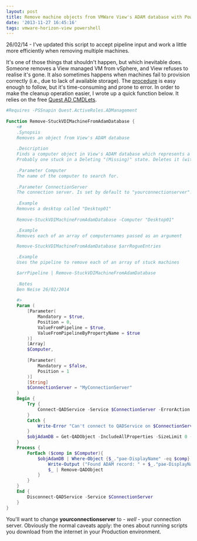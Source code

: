 ```yaml
---
layout: post
title: Remove machine objects from VMWare View's ADAM database with PowerShell
date: '2013-11-27 16:45:16'
tags: vmware-horizon-view powershell
---
```


<div class="info">26/02/14  -  I've updated this script to accept pipeline input and work a little more efficiently when removing multiple machines.</div>

It's one of those things that shouldn't happen, but which inevitable does. Someone removes a View managed VM from vSphere, and View refuses to realise it's gone. It also sometimes happens when machines fail to provision correctly (i.e., due to lack of available storage). The [procedure](http://kb.vmware.com/selfservice/microsites/search.do?language=en_US&cmd=displayKC&externalId=1008658) is easy enough to follow, but it's time-consuming and prone to error. In order to make the cleanup operation easier, I wrote up a quick function below. It relies on the free [Quest AD CMDLets](http://www.quest.com/powershell/activeroles-server.aspx "Quest AD CMDLets").

```powershell
#Requires -PSSnapin Quest.ActiveRoles.ADManagement
 
Function Remove-StuckVDIMachineFromAdamDatabase {
    <#
    .Synopsis
    Removes an object from View's ADAM database
    
    .Description
    Finds a computer object in View's ADAM database which represents a machine.
    Probably one stuck in a Deleting "(Missing)" state. Deletes it (with confirmation)
 
    .Parameter Computer
    The name of the computer to search for.
 
    .Parameter ConnectionServer
    The connection server. Is set by default to "yourconnectionserver".
 
    .Example
    Removes a desktop called "Desktop01"
    
    Remove-StuckVDIMachineFromAdamDatabase -Computer "Desktop01"    

    .Example
    Removes each of an array of computernames passed as an argument

    Remove-StuckVDIMachineFromAdamDatabase $arrRogueEntries

    .Example
    Uses the pipeline to remove each of an array of stuck machines

    $arrPipeline | Remove-StuckVDIMachineFromAdamDatabase 
    
    .Notes
    Ben Neise 26/02/2014
    
    #>
    Param (
        [Parameter(
            Mandatory = $true,
            Position = 0,
            ValueFromPipeline = $true,
            ValueFromPipelineByPropertyName = $true
        )]
        [Array]
        $Computer,
 
        [Parameter(
            Mandatory = $false,
            Position = 1
        )]
        [String]
        $ConnectionServer = "MyConnectionServer"
    )
    Begin {
        Try {
            Connect-QADService -Service $ConnectionServer -ErrorAction "Stop" | Out-Null
        }
        Catch {
            Write-Error "Can't connect to QADService on $ConnectionServer"
        }
        $objAdamDB = Get-QADObject -IncludeAllProperties -SizeLimit 0 -SearchRoot "OU=Servers,DC=vdi,DC=vmware,DC=int"
    }
    Process {
        ForEach ($comp in $Computer){
            $objAdamDB | Where-Object {$_."pae-DisplayName" -eq $comp} | ForEach-Object {
                Write-Output ("Found ADAM record: " + $_."pae-DisplayName")
                $_ | Remove-QADObject
            }
        }
    }
    End {
        Disconnect-QADService -Service $ConnectionServer
    }
}
```

You'll want to change **yourconnectionserver** to  - *well*  - your connection server. Obviously the normal caveats apply: the ones about running scripts you download from the internet in your Production environment.



